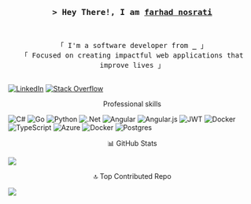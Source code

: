 <!--[![](https://visitcount.itsvg.in/api?id=nosratifarhad&icon=2&color=0)](https://visitcount.itsvg.in)-->

<!-- Title -->
<h3 align="center">
        <samp>&gt; Hey There!, I am
                <b><a target="_blank" href="https://github.com/nosratifarhad/">farhad nosrati</a></b>
        </samp>
</h3>
<br>

<p align="center">
        <!-- Intro -->
        <samp>
                「 I'm a software developer from <b>_</b> 」
                <br>
                「 Focused on creating impactful web applications that improve lives</b> 」
                <br>
                <br>
        </samp>
</p>
<!--<p align="center">
My Open Source Projects 
</p>-->

[![LinkedIn](https://img.shields.io/badge/LinkedIn-%230077B5.svg?logo=linkedin&logoColor=white)](https://linkedin.com/in/farhad-nosrati-فرهاد-نصرتی-231b84185/) [![Stack Overflow](https://img.shields.io/badge/-Stackoverflow-FE7A16?logo=stack-overflow&logoColor=white)](https://stackoverflow.com/users/10896487/farhad-nosrati) 

<p align="center">
Professional skills
</p>

![C#](https://img.shields.io/badge/c%23-%23239120.svg?style=flat&logo=c-sharp&logoColor=white) ![Go](https://img.shields.io/badge/go-%2300ADD8.svg?style=flat&logo=go&logoColor=white) ![Python](https://img.shields.io/badge/python-3670A0?style=flat&logo=python&logoColor=ffdd54) ![.Net](https://img.shields.io/badge/.NET-5C2D91?style=flat&logo=.net&logoColor=white) ![Angular](https://img.shields.io/badge/angular-%23DD0031.svg?style=flat&logo=angular&logoColor=white) ![Angular.js](https://img.shields.io/badge/angular.js-%23E23237.svg?style=flat&logo=angularjs&logoColor=white) ![JWT](https://img.shields.io/badge/JWT-black?style=flat&logo=JSON%20web%20tokens) ![Docker](https://img.shields.io/badge/docker-%230db7ed.svg?style=flat&logo=docker&logoColor=white) ![TypeScript](https://img.shields.io/badge/typescript-%23007ACC.svg?style=flat&logo=typescript&logoColor=white) ![Azure](https://img.shields.io/badge/azure-%230072C6.svg?style=flat&logo=azure-devops&logoColor=white) ![Docker](https://img.shields.io/badge/docker-%230db7ed.svg?style=flat&logo=docker&logoColor=white) ![Postgres](https://img.shields.io/badge/postgres-%23316192.svg?style=flat&logo=postgresql&logoColor=white)

<p align="center">
 📊 GitHub Stats
</p>

![](https://github-readme-stats.vercel.app/api?username=nosratifarhad&theme=default&hide_border=false&include_all_commits=true&count_private=true)<br/>

<p align="center">
  🔝 Top Contributed Repo
</p>

![](https://github-contributor-stats.vercel.app/api?username=nosratifarhad&limit=5&theme=buddhism&combine_all_yearly_contributions=true)

